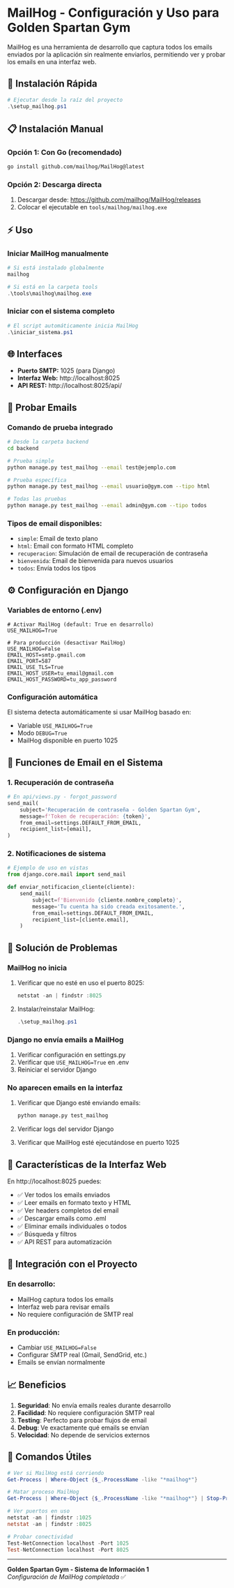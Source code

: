 # MailHog - Configuración y Uso para Golden Spartan Gym

MailHog es una herramienta de desarrollo que captura todos los emails enviados por la aplicación sin realmente enviarlos, permitiendo ver y probar los emails en una interfaz web.

## 🚀 Instalación Rápida

```powershell
# Ejecutar desde la raíz del proyecto
.\setup_mailhog.ps1
```

## 📋 Instalación Manual

### Opción 1: Con Go (recomendado)
```bash
go install github.com/mailhog/MailHog@latest
```

### Opción 2: Descarga directa
1. Descargar desde: https://github.com/mailhog/MailHog/releases
2. Colocar el ejecutable en `tools/mailhog/mailhog.exe`

## ⚡ Uso

### Iniciar MailHog manualmente
```powershell
# Si está instalado globalmente
mailhog

# Si está en la carpeta tools
.\tools\mailhog\mailhog.exe
```

### Iniciar con el sistema completo
```powershell
# El script automáticamente inicia MailHog
.\iniciar_sistema.ps1
```

## 🌐 Interfaces

- **Puerto SMTP:** 1025 (para Django)
- **Interfaz Web:** http://localhost:8025
- **API REST:** http://localhost:8025/api/

## 🧪 Probar Emails

### Comando de prueba integrado
```bash
# Desde la carpeta backend
cd backend

# Prueba simple
python manage.py test_mailhog --email test@ejemplo.com

# Prueba específica
python manage.py test_mailhog --email usuario@gym.com --tipo html

# Todas las pruebas
python manage.py test_mailhog --email admin@gym.com --tipo todos
```

### Tipos de email disponibles:
- `simple`: Email de texto plano
- `html`: Email con formato HTML completo
- `recuperacion`: Simulación de email de recuperación de contraseña
- `bienvenida`: Email de bienvenida para nuevos usuarios
- `todos`: Envía todos los tipos

## ⚙️ Configuración en Django

### Variables de entorno (.env)
```env
# Activar MailHog (default: True en desarrollo)
USE_MAILHOG=True

# Para producción (desactivar MailHog)
USE_MAILHOG=False
EMAIL_HOST=smtp.gmail.com
EMAIL_PORT=587
EMAIL_USE_TLS=True
EMAIL_HOST_USER=tu_email@gmail.com
EMAIL_HOST_PASSWORD=tu_app_password
```

### Configuración automática
El sistema detecta automáticamente si usar MailHog basado en:
- Variable `USE_MAILHOG=True`
- Modo `DEBUG=True`
- MailHog disponible en puerto 1025

## 📧 Funciones de Email en el Sistema

### 1. Recuperación de contraseña
```python
# En api/views.py - forgot_password
send_mail(
    subject='Recuperación de contraseña - Golden Spartan Gym',
    message=f'Token de recuperación: {token}',
    from_email=settings.DEFAULT_FROM_EMAIL,
    recipient_list=[email],
)
```

### 2. Notificaciones de sistema
```python
# Ejemplo de uso en vistas
from django.core.mail import send_mail

def enviar_notificacion_cliente(cliente):
    send_mail(
        subject=f'Bienvenido {cliente.nombre_completo}',
        message='Tu cuenta ha sido creada exitosamente.',
        from_email=settings.DEFAULT_FROM_EMAIL,
        recipient_list=[cliente.email],
    )
```

## 🔧 Solución de Problemas

### MailHog no inicia
1. Verificar que no esté en uso el puerto 8025:
   ```powershell
   netstat -an | findstr :8025
   ```

2. Instalar/reinstalar MailHog:
   ```powershell
   .\setup_mailhog.ps1
   ```

### Django no envía emails a MailHog
1. Verificar configuración en settings.py
2. Verificar que `USE_MAILHOG=True` en .env
3. Reiniciar el servidor Django

### No aparecen emails en la interfaz
1. Verificar que Django esté enviando emails:
   ```bash
   python manage.py test_mailhog
   ```

2. Verificar logs del servidor Django
3. Verificar que MailHog esté ejecutándose en puerto 1025

## 📱 Características de la Interfaz Web

En http://localhost:8025 puedes:

- ✅ Ver todos los emails enviados
- ✅ Leer emails en formato texto y HTML
- ✅ Ver headers completos del email
- ✅ Descargar emails como .eml
- ✅ Eliminar emails individuales o todos
- ✅ Búsqueda y filtros
- ✅ API REST para automatización

## 🔄 Integración con el Proyecto

### En desarrollo:
- MailHog captura todos los emails
- Interfaz web para revisar emails
- No requiere configuración de SMTP real

### En producción:
- Cambiar `USE_MAILHOG=False`
- Configurar SMTP real (Gmail, SendGrid, etc.)
- Emails se envían normalmente

## 📈 Beneficios

1. **Seguridad**: No envía emails reales durante desarrollo
2. **Facilidad**: No requiere configuración SMTP real
3. **Testing**: Perfecto para probar flujos de email
4. **Debug**: Ve exactamente qué emails se envían
5. **Velocidad**: No depende de servicios externos

## 🚀 Comandos Útiles

```powershell
# Ver si MailHog está corriendo
Get-Process | Where-Object {$_.ProcessName -like "*mailhog*"}

# Matar proceso MailHog
Get-Process | Where-Object {$_.ProcessName -like "*mailhog*"} | Stop-Process

# Ver puertos en uso
netstat -an | findstr :1025
netstat -an | findstr :8025

# Probar conectividad
Test-NetConnection localhost -Port 1025
Test-NetConnection localhost -Port 8025
```

---

**Golden Spartan Gym - Sistema de Información 1**  
*Configuración de MailHog completada* ✅